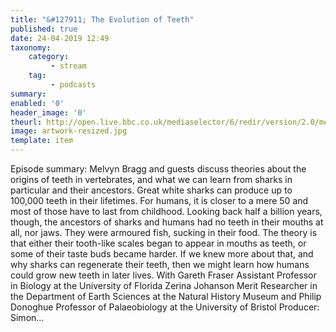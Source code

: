 ```yaml
---
title: "&#127911; The Evolution of Teeth"
published: true
date: 24-04-2019 12:49
taxonomy:
    category:
         - stream
    tag:
         - podcasts
summary:
enabled: '0'
header_image: '0'
theurl: http://open.live.bbc.co.uk/mediaselector/6/redir/version/2.0/mediaset/audio-nondrm-download/proto/http/vpid/p07659pk.mp3
image: artwork-resized.jpg
template: item
---
```

 
Episode summary: Melvyn Bragg and guests discuss theories about the origins of teeth in vertebrates, and what we can learn from sharks in particular and their ancestors. Great white sharks can produce up to 100,000 teeth in their lifetimes. For humans, it is closer to a mere 50 and most of those have to last from childhood. Looking back half a billion years, though, the ancestors of sharks and humans had no teeth in their mouths at all, nor jaws. They were armoured fish, sucking in their food. The theory is that either their tooth-like scales began to appear in mouths as teeth, or some of their taste buds became harder. If we knew more about that, and why sharks can regenerate their teeth, then we might learn how humans could grow new teeth in later lives. With Gareth Fraser Assistant Professor in Biology at the University of Florida Zerina Johanson Merit Researcher in the Department of Earth Sciences at the Natural History Museum and Philip Donoghue Professor of Palaeobiology at the University of Bristol Producer: Simon…
